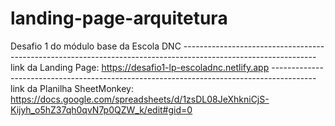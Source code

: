 # landing-page-arquitetura
Desafio 1 do módulo base da Escola DNC ---------------------------------------------------------------------------------------------------------------
link da Landing Page: https://desafio1-lp-escoladnc.netlify.app -----------------------------------------------------------------------------------------
link da Planilha SheetMonkey: https://docs.google.com/spreadsheets/d/1zsDL08JeXhkniCjS-Kijyh_o5hZ37qh0qvN7p0QZW_k/edit#gid=0
